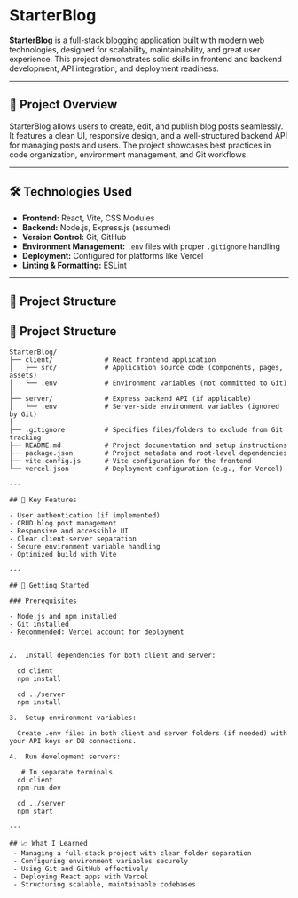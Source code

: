 # StarterBlog

**StarterBlog** is a full-stack blogging application built with modern web technologies, designed for scalability, maintainability, and great user experience. This project demonstrates solid skills in frontend and backend development, API integration, and deployment readiness.

---

## 🚀 Project Overview

StarterBlog allows users to create, edit, and publish blog posts seamlessly. It features a clean UI, responsive design, and a well-structured backend API for managing posts and users. The project showcases best practices in code organization, environment management, and Git workflows.

---

## 🛠️ Technologies Used

- **Frontend:** React, Vite, CSS Modules  
- **Backend:** Node.js, Express.js (assumed)  
- **Version Control:** Git, GitHub  
- **Environment Management:** `.env` files with proper `.gitignore` handling  
- **Deployment:** Configured for platforms like Vercel  
- **Linting & Formatting:** ESLint

---

## 📁 Project Structure

## 📁 Project Structure

```text
StarterBlog/
├── client/             # React frontend application
│   ├── src/            # Application source code (components, pages, assets)
│   └── .env            # Environment variables (not committed to Git)
│
├── server/             # Express backend API (if applicable)
│   └── .env            # Server-side environment variables (ignored by Git)
│
├── .gitignore          # Specifies files/folders to exclude from Git tracking
├── README.md           # Project documentation and setup instructions
├── package.json        # Project metadata and root-level dependencies
├── vite.config.js      # Vite configuration for the frontend
└── vercel.json         # Deployment configuration (e.g., for Vercel)

---

## 🔧 Key Features

- User authentication (if implemented)  
- CRUD blog post management  
- Responsive and accessible UI  
- Clear client-server separation  
- Secure environment variable handling  
- Optimized build with Vite  

---

## 📌 Getting Started

### Prerequisites

- Node.js and npm installed  
- Git installed  
- Recommended: Vercel account for deployment  


2.	Install dependencies for both client and server:

  cd client
  npm install
  
  cd ../server
  npm install

3.	Setup environment variables:
   
  Create .env files in both client and server folders (if needed) with your API keys or DB connections.

4.	Run development servers:

   # In separate terminals
  cd client
  npm run dev
  
  cd ../server
  npm start
  
---

## 📈 What I Learned
 - Managing a full-stack project with clear folder separation
 - Configuring environment variables securely
 - Using Git and GitHub effectively
 - Deploying React apps with Vercel
 - Structuring scalable, maintainable codebases
